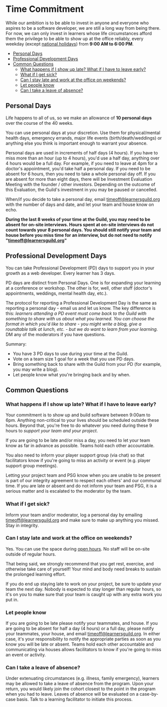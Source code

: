 # Time Commitment

While our ambition is to be able to invest in anyone and everyone who aspires to be a software developer, we are still a long way from being there. For now, we can only invest in learners whose life circumstances afford them the privilege to be able to show up at the office reliably, every weekday \(except [national holidays](../General/Holiday_List.md)\) from **9:00 AM to 6:00 PM**.

<!-- TOC depthFrom:2 depthTo:6 withLinks:1 updateOnSave:2 orderedList:0 -->

- [Personal Days](#personal-days)
- [Professional Development Days](#professional-development-days)
- [Common Questions](#common-questions)
  - [What happens if I show up late? What if I have to leave early?](#what-happens-if-i-show-up-late-what-if-i-have-to-leave-early)
  - [What if I get sick?](#what-if-i-get-sick)
  - [Can I stay late and work at the office on weekends?](#can-i-stay-late-and-work-at-the-office-on-weekends)
  - [Let people know](#let-people-know)
  - [Can I take a leave of absence?](#can-i-take-a-leave-of-absence)

<!-- /TOC -->

## Personal Days

Life happens to all of us, so we make an allowance of **10 personal days** over the course of the 40 weeks.

You can use personal days at your discretion. Use them for physical/mental health days, emergency errands, major life events \(birth/death/weddings\) or anything else you think is important enough to warrant your absence.

Personal days are used in increments of half days \(4 hours\). If you have to miss more than an hour \(up to 4 hours\), you'd use a half day, anything over 4 hours would be a full day. For example, if you need to leave at 4pm for a doctor's appointment, you'd take half a personal day. If you need to be absent for 6 hours, then you need to take a whole personal day off. If you are absent for more than eight days, there will be Investment Evaluation Meeting with the founder / other investors. Depending on the outcome of this Evaluation, the Guild's investment in you may be paused or cancelled.

When/if you decide to take a personal day, email [timeoff@learnersguild.org][email-timeoff] with the number of days and date, and let your team and house know on echo.

**During the last 8 weeks of your time at the Guild, you may need to be absent for on-site interviews. Hours spent at on-site interviews do not count towards your 8 personal days. You should still notify your team and house before you miss time for an interview, but do not need to notify "[timeoff@learnersguild.org][email-timeoff]"**

## Professional Development Days

You can take Professional Development (PD) days to support you in your growth as a web developer. Every learner has 3 days.

PD days are distinct from Personal Days. One is for expanding your learning at a conference or workshop. The other is for, well, other stuff (doctor's appointments, weddings, mental health day, etc.).

The protocol for reporting a Professional Development Day is the same as reporting a personal day - email us and let us know. The key difference is this: _learners attending a PD event must come back to the Guild with something to share with us about what you learned. You can choose the format in which you'd like to share - you might write a blog, give a roundtable talk at lunch, etc. - but we do want to learn from your learning._ DM any of the moderators if you have questions.

Summary:

- You have 3 PD days to use during your time at the Guild.
- Vote on a team size 1 goal for a week that you use PD days.
- Bring something back to share with the Guild from your PD (for example, you may write a blog).
- Let people know what you're bringing back and by when.

## Common Questions

### What happens if I show up late? What if I have to leave early?

Your commitment is to show up and build software between 9:00am to 6pm. Anything non-critical to your lives should be scheduled outside these hours. Beyond that, you're free to do whatever you need during these 9 hours to _support your team and your project_.

If you are going to be late and/or miss a day, you need to let your team know as far in advance as possible. Teams hold each other accountable.

You also need to inform your player support group \(via chat\) so that facilitators know if you're going to miss an activity or event \(e.g. player support group meetings\).

Letting your project team and PSG know when you are unable to be present is part of our integrity agreement to respect each others' and our communal time. If you are late or absent and do not inform your team and PSG, it is a serious matter and is escalated to the moderator by the team.

### What if I get sick?

Inform your team and/or moderator, log a personal day by emailing [timeoff@learnersguild.org][email-timeoff] and make sure to make up anything you missed. Stay in integrity.

### Can I stay late and work at the office on weekends?

Yes. You can use the space during [open hours](../Oakland_Building.md#hours). No staff will be on-site outside of regular hours.

That being said, we strongly recommend that you get rest, exercise, and otherwise take care of yourself! Your mind and body need breaks to sustain the prolonged learning effort.

If you do end up staying late to work on your project, be sure to update your team the next day. Nobody is expected to stay longer than regular hours, so it's on you to make sure that your team is caught up with any extra work you put in.

### Let people know

If you are going to be late please notify your teammates, and house. If you are going to be absent for half a day \(4 hours\) or a full day, please notify your teammates, your house, and email [timeoff@learnersguild.org][email-timeoff]. In either case, it's your responsibility to notify the appropriate parties as soon as you know you will be late or absent. Teams hold each other accountable and communicating via houses allows facilitators to know if you're going to miss an event or activity.

### Can I take a leave of absence?

Under extenuating circumstances \(e.g. illness, family emergency\), learners may be allowed to take a leave of absence from the program. Upon your return, you would likely join the cohort closest to the point in the program when you had to leave. Leaves of absence will be evaluated on a case-by-case basis. Talk to a learning facilitator to initiate this process.

[email-timeoff]: mailto:timeoff@learnersguild.org
